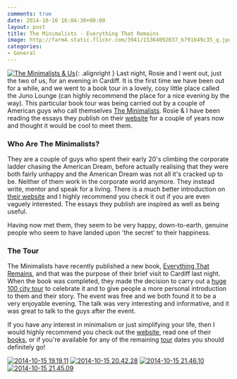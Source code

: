 ```yaml
---
comments: true
date: 2014-10-16 16:04:30+00:00
layout: post
title: The Minimalists - Everything That Remains
image: http://farm4.static.flickr.com/3941/15364092037_b791b49c35_q.jpg
categories:
- General
---
```


[![The Minimalists & Us][thm]][img]{: .alignright }
Last night, Rosie and I went out, just the two of us, for an evening in Cardiff. It is the first
time we have been out for a while, and we went to a book tour in a lovely, cosy little place called
the Juno Lounge (can highly recommend the place for a nice evening by the way). This particular book
tour was being carried out by a couple of American guys who call themselves [The Minimalists][mnml].
Rosie & I have been reading the essays they publish on their [website][mnml] for a couple of years
now and thought it would be cool to meet them.

### Who Are The Minimalists?

They are a couple of guys who spent their early 20's climbing the corporate ladder chasing the
American Dream, before actually realising that they were both fairly unhappy and the American Dream
was not all it's cracked up to be. Neither of them work in the corporate world anymore. They instead
write, mentor and speak for a living. There is a much better introduction on [their website][abt] 
and I highly recommend you check it out if you are even vaguely interested. The essays they publish
are inspired as well as being useful.

Having now met them, they seem to be very happy, down-to-earth, genuine people who seem to have
landed upon 'the secret' to their happiness.

### The Tour

The Minimalists have recently published a new book, [Everything That Remains][etr], and that was the
purpose of their brief visit to Cardiff last night. When the book was completed, they made the
decision to carry out a [huge 100 city tour][tour] to celebrate it and to give people a more
personal introduction to them and their story. The event was free and we both found it to be a
very enjoyable evening. The talk was very interesting and informative, and it was great to talk to 
the guys after the event.

If you have any interest in minimalism or just simplifying your life, then I would highly recommend
you check out the [website][mnml], read one of their [books][bks], or if you're available for any of
the remaining [tour] dates you should definitely go!

<div class="flickr gallery">
<span>
<a title="2014-10-15 19.19.11" href="https://farm4.staticflickr.com/3946/15363970358_c5cec472fc_b.jpg" class="image cboxElement" rel="gallery1"><img src="https://farm4.staticflickr.com/3946/15363970358_c5cec472fc_q.jpg" alt="2014-10-15 19.19.11"></a>
<a title="View on Flickr" href="https://www.flickr.com/photos/richard-perry/15363970358/" class="flickrlink"> </a>
</span>
<span>
<a title="2014-10-15 20.42.28" href="https://farm6.staticflickr.com/5601/15363968888_a6b1836f9e_b.jpg" class="image cboxElement" rel="gallery1"><img src="https://farm6.staticflickr.com/5601/15363968888_a6b1836f9e_q.jpg" alt="2014-10-15 20.42.28"></a>
<a title="View on Flickr" href="https://www.flickr.com/photos/richard-perry/15363968888/" class="flickrlink"> </a>
</span>
<span>
<a title="2014-10-15 21.46.10" href="https://farm4.staticflickr.com/3935/15550092225_e9be3dbaa4_b.jpg" class="image cboxElement" rel="gallery1"><img src="https://farm4.staticflickr.com/3935/15550092225_e9be3dbaa4_q.jpg" alt="2014-10-15 21.46.10"></a>
<a title="View on Flickr" href="https://www.flickr.com/photos/richard-perry/15550092225/" class="flickrlink"> </a>
</span>
<span>
<a title="2014-10-15 21.45.09" href="https://farm6.staticflickr.com/5598/15363960968_6c3e8959c5_b.jpg" class="image cboxElement" rel="gallery1"><img src="https://farm6.staticflickr.com/5598/15363960968_6c3e8959c5_q.jpg" alt="2014-10-15 21.45.09"></a>
<a title="View on Flickr" href="https://www.flickr.com/photos/richard-perry/15363960968/" class="flickrlink"> </a>
</span>
</div>

[mnml]: //themins.com/ "The Minimalists"
[abt]: //themins.com/about/#the_mins "About the Minimalists"
[etr]: //themins.com/etr/ "Everything That Remains"
[tour]: //themins.com/tour/ "Everything That Remains Tour 2014"
[bks]: //themins.com/books/ "Books by the Minimalists"

[thm]: //farm4.static.flickr.com/3941/15364092037_b791b49c35_q.jpg
[img]: //www.flickr.com/photos/richard-perry/15364092037/